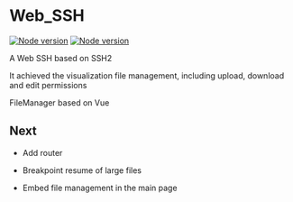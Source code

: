 # Web_SSH

[![Node version](https://img.shields.io/badge/node-%3E%3D12.0.0-green?style=flat-square)](https://www.npmjs.com/package/ssh2)
[![Node version](https://img.shields.io/badge/version-0.1.0-green?style=flat-square)](https://github.com/372728339/WEB_SSH)

A Web SSH based on SSH2

It achieved the visualization file management, including upload, download and edit permissions

FileManager based on Vue

## Next

- Add router

- Breakpoint resume of large files

- Embed file management in the main page